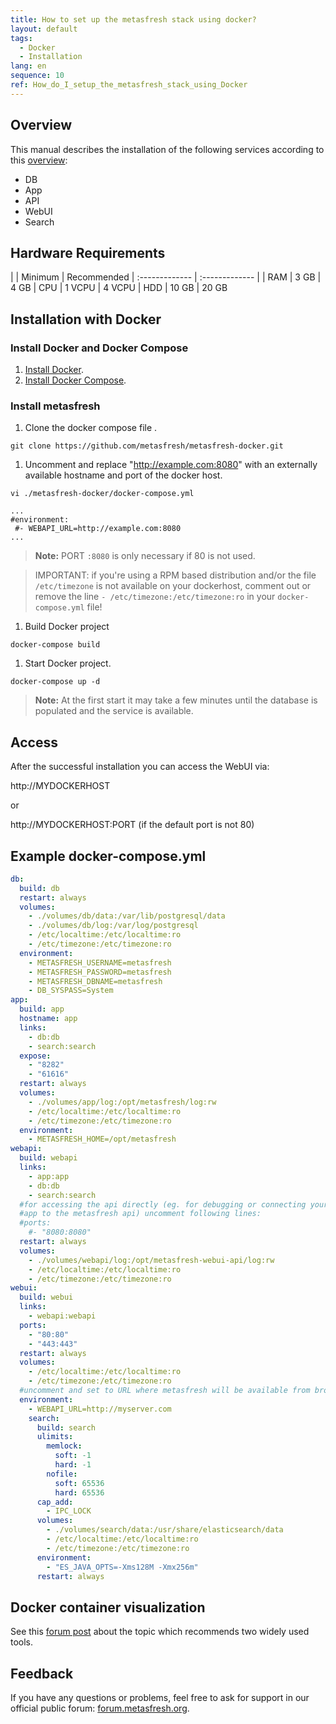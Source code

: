 ```yaml
---
title: How to set up the metasfresh stack using docker?
layout: default
tags:
  - Docker
  - Installation
lang: en
sequence: 10
ref: How_do_I_setup_the_metasfresh_stack_using_Docker
---
```


## Overview

This manual describes the installation of the following services according to this [overview](howto_collection\EN\metasfresh_architecture.md):
* DB
* App
* API
* WebUI
* Search


## Hardware Requirements

|     | Minimum      | Recommended
| :------------- | :------------- |
| RAM | 3 GB       | 4 GB
| CPU | 1 VCPU | 4 VCPU
| HDD | 10 GB | 20 GB


## Installation with Docker

### Install Docker and Docker Compose
1. [Install Docker](https://docs.docker.com/engine/installation/linux/ubuntu/).
1. [Install Docker Compose](https://docs.docker.com/compose/install/).


### Install metasfresh

1. Clone the docker compose file  .

 `git clone https://github.com/metasfresh/metasfresh-docker.git`

1. Uncomment and replace "http://example.com:8080" with an externally available hostname and port of the docker host.

 `vi ./metasfresh-docker/docker-compose.yml`
 ```
 ...
 #environment:
  #- WEBAPI_URL=http://example.com:8080
 ...
 ```
 >**Note:** PORT `:8080` is only necessary if 80 is not used.

 >IMPORTANT: if you're using a RPM based distribution and/or the file `/etc/timezone` is not available on your dockerhost, comment out or remove the line `- /etc/timezone:/etc/timezone:ro` in your `docker-compose.yml` file!
 
1. Build Docker project

 `docker-compose build`

1. Start Docker project.

 `docker-compose up -d`

 >**Note:** At the first start it may take a few minutes until the database is populated and the service is available.


## Access

After the successful installation you can access the WebUI via:

http://MYDOCKERHOST

or

http://MYDOCKERHOST:PORT (if the default port is not 80)

## Example docker-compose.yml
```yml
db:
  build: db
  restart: always
  volumes:
    - ./volumes/db/data:/var/lib/postgresql/data
    - ./volumes/db/log:/var/log/postgresql
    - /etc/localtime:/etc/localtime:ro
    - /etc/timezone:/etc/timezone:ro
  environment:
    - METASFRESH_USERNAME=metasfresh
    - METASFRESH_PASSWORD=metasfresh
    - METASFRESH_DBNAME=metasfresh
    - DB_SYSPASS=System
app:
  build: app
  hostname: app
  links:
    - db:db
    - search:search
  expose:
    - "8282"
    - "61616"
  restart: always
  volumes:
    - ./volumes/app/log:/opt/metasfresh/log:rw
    - /etc/localtime:/etc/localtime:ro
    - /etc/timezone:/etc/timezone:ro
  environment:
    - METASFRESH_HOME=/opt/metasfresh
webapi:
  build: webapi
  links:
    - app:app
    - db:db
    - search:search
  #for accessing the api directly (eg. for debugging or connecting your
  #app to the metasfresh api) uncomment following lines:
  #ports:
    #- "8080:8080"
  restart: always
  volumes:
    - ./volumes/webapi/log:/opt/metasfresh-webui-api/log:rw
    - /etc/localtime:/etc/localtime:ro
    - /etc/timezone:/etc/timezone:ro
webui:
  build: webui
  links:
    - webapi:webapi
  ports:
    - "80:80"
    - "443:443"
  restart: always
  volumes:
    - /etc/localtime:/etc/localtime:ro
    - /etc/timezone:/etc/timezone:ro
  #uncomment and set to URL where metasfresh will be available from browsers
  environment:
    - WEBAPI_URL=http://myserver.com
    search:
      build: search
      ulimits:
        memlock:
          soft: -1
          hard: -1
        nofile:
          soft: 65536
          hard: 65536
      cap_add:
        - IPC_LOCK
      volumes:
        - ./volumes/search/data:/usr/share/elasticsearch/data
        - /etc/localtime:/etc/localtime:ro
        - /etc/timezone:/etc/timezone:ro
      environment:
        - "ES_JAVA_OPTS=-Xms128M -Xmx256m"
      restart: always
```

## Docker container visualization

See this [forum post](https://forum.metasfresh.org/t/docker-gui-recommendation) about the topic which recommends two widely used tools.

## Feedback

If you have any questions or problems, feel free to ask for support in our official public forum: [forum.metasfresh.org](http://forum.metasfresh.org).
